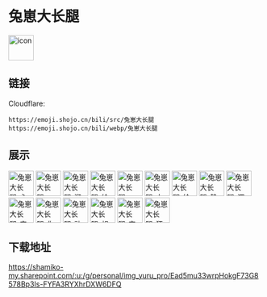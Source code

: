 # 兔崽大长腿
<img src="https://emoji.shojo.cn/bili/src/兔崽大长腿/icon.png" width="50" height="50" alt="icon">

## 链接
Cloudflare:
```
https://emoji.shojo.cn/bili/src/兔崽大长腿
https://emoji.shojo.cn/bili/webp/兔崽大长腿
```
## 展示
<img src="https://emoji.shojo.cn/bili/src/兔崽大长腿/兔崽大长腿-心动.png" width="50" height="50" alt="兔崽大长腿-心动">
<img src="https://emoji.shojo.cn/bili/src/兔崽大长腿/兔崽大长腿-emo.png" width="50" height="50" alt="兔崽大长腿-emo">
<img src="https://emoji.shojo.cn/bili/src/兔崽大长腿/兔崽大长腿-溜了.png" width="50" height="50" alt="兔崽大长腿-溜了">
<img src="https://emoji.shojo.cn/bili/src/兔崽大长腿/兔崽大长腿-给我康康.png" width="50" height="50" alt="兔崽大长腿-给我康康">
<img src="https://emoji.shojo.cn/bili/src/兔崽大长腿/兔崽大长腿-dance.png" width="50" height="50" alt="兔崽大长腿-dance">
<img src="https://emoji.shojo.cn/bili/src/兔崽大长腿/兔崽大长腿-大爷来玩呀.png" width="50" height="50" alt="兔崽大长腿-大爷来玩呀">
<img src="https://emoji.shojo.cn/bili/src/兔崽大长腿/兔崽大长腿-给你一jio.png" width="50" height="50" alt="兔崽大长腿-给你一jio">
<img src="https://emoji.shojo.cn/bili/src/兔崽大长腿/兔崽大长腿-静如处子.png" width="50" height="50" alt="兔崽大长腿-静如处子">
<img src="https://emoji.shojo.cn/bili/src/兔崽大长腿/兔崽大长腿-深情.png" width="50" height="50" alt="兔崽大长腿-深情">
<img src="https://emoji.shojo.cn/bili/src/兔崽大长腿/兔崽大长腿-完全理解了.png" width="50" height="50" alt="兔崽大长腿-完全理解了">
<img src="https://emoji.shojo.cn/bili/src/兔崽大长腿/兔崽大长腿-你是我的神.png" width="50" height="50" alt="兔崽大长腿-你是我的神">
<img src="https://emoji.shojo.cn/bili/src/兔崽大长腿/兔崽大长腿-动如脱兔.png" width="50" height="50" alt="兔崽大长腿-动如脱兔">
<img src="https://emoji.shojo.cn/bili/src/兔崽大长腿/兔崽大长腿-想聊了没.png" width="50" height="50" alt="兔崽大长腿-想聊了没">
<img src="https://emoji.shojo.cn/bili/src/兔崽大长腿/兔崽大长腿-宇宙.png" width="50" height="50" alt="兔崽大长腿-宇宙">
<img src="https://emoji.shojo.cn/bili/src/兔崽大长腿/兔崽大长腿-狂喜.png" width="50" height="50" alt="兔崽大长腿-狂喜">

## 下载地址

https://shamiko-my.sharepoint.com/:u:/g/personal/img_yuru_pro/Ead5mu33wrpHokgF73G8578Bp3Is-FYFA3RYXhrDXW6DFQ